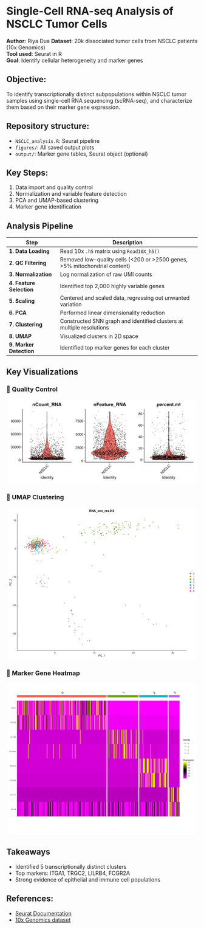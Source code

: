 # Single-Cell RNA-seq Analysis of NSCLC Tumor Cells

 **Author:** Riya Dua
 **Dataset**: 20k dissociated tumor cells from NSCLC patients (10x Genomics)  
 **Tool used**: Seurat in R  
 **Goal**: Identify cellular heterogeneity and marker genes

## Objective:
To identify transcriptionally distinct subpopulations within NSCLC tumor samples using single-cell RNA sequencing (scRNA-seq), and characterize them based on their marker gene expression.


## Repository structure:
- `NSCLC_analysis.R`: Seurat pipeline
- `figures/`: All saved output plots
- `output/`: Marker gene tables, Seurat object (optional)

## Key Steps:
1.  Data import and quality control
2.  Normalization and variable feature detection
3.  PCA and UMAP-based clustering
4.  Marker gene identification

## Analysis Pipeline

| Step | Description |
|------|-------------|
| **1. Data Loading** | Read 10x `.h5` matrix using `Read10X_h5()` |
| **2. QC Filtering** | Removed low-quality cells (<200 or >2500 genes, >5% mitochondrial content) |
| **3. Normalization** | Log normalization of raw UMI counts |
| **4. Feature Selection** | Identified top 2,000 highly variable genes |
| **5. Scaling** | Centered and scaled data, regressing out unwanted variation |
| **6. PCA** | Performed linear dimensionality reduction |
| **7. Clustering** | Constructed SNN graph and identified clusters at multiple resolutions |
| **8. UMAP** | Visualized clusters in 2D space |
| **9. Marker Detection** | Identified top marker genes for each cluster |

##  Key Visualizations

### 🔹 Quality Control
<p align="center"><img src="figures/QC_violinplot.png" width="500"/></p>

### 🔹 UMAP Clustering
<p align="center"><img src="figures/cluster_dimplot.png" width="500"/></p>

### 🔹 Marker Gene Heatmap
<p align="center"><img src="figures/top_marker_genes.png" width="500"/></p>


## Takeaways
- Identified 5 transcriptionally distinct clusters
- Top markers: ITGA1, TRGC2, LILRB4, FCGR2A
- Strong evidence of epithelial and immune cell populations

## References:
- [Seurat Documentation](https://satijalab.org/seurat/)
- [10x Genomics dataset](https://www.10xgenomics.com/datasets/20k-mixture-of-nsclc-dtcs-from-7-donors-3-v3-1-with-intronic-reads-3-1-standard)

